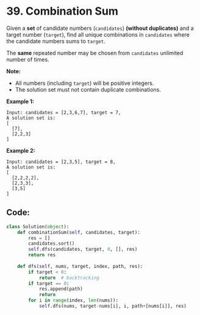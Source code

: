 # 39. Combination Sum

Given a **set** of candidate numbers \(`candidates`\) **\(without duplicates\)** and a target number \(`target`\), find all unique combinations in `candidates` where the candidate numbers sums to `target`.

The **same** repeated number may be chosen from `candidates` unlimited number of times.

**Note:**

* All numbers \(including `target`\) will be positive integers.
* The solution set must not contain duplicate combinations.

**Example 1:**

```text
Input: candidates = [2,3,6,7], target = 7,
A solution set is:
[
  [7],
  [2,2,3]
]
```

**Example 2:**

```text
Input: candidates = [2,3,5], target = 8,
A solution set is:
[
  [2,2,2,2],
  [2,3,3],
  [3,5]
]
```

## Code:

```python
class Solution(object):
    def combinationSum(self, candidates, target):
        res = []
        candidates.sort()
        self.dfs(candidates, target, 0, [], res)
        return res
    
    def dfs(self, nums, target, index, path, res):
        if target < 0:
            return  # backtracking
        if target == 0:
            res.append(path)
            return 
        for i in range(index, len(nums)):
            self.dfs(nums, target-nums[i], i, path+[nums[i]], res)
```


